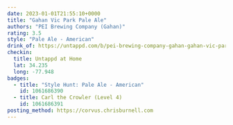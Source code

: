 ```yaml
---
date: 2023-01-01T21:55:10+0000
title: "Gahan Vic Park Pale Ale"
authors: "PEI Brewing Company (Gahan)"
rating: 3.5
style: "Pale Ale - American"
drink_of: https://untappd.com/b/pei-brewing-company-gahan-gahan-vic-park-pale-ale/727268
checkin:
  title: Untappd at Home
  lat: 34.235
  long: -77.948
badges:
  - title: "Style Hunt: Pale Ale - American"
    id: 1061686390
  - title: Carl the Crowler (Level 4)
    id: 1061686391
posting_method: https://corvus.chrisburnell.com
---
```

